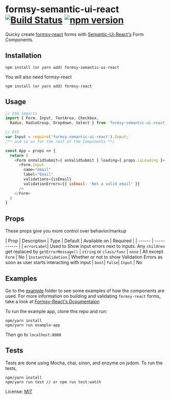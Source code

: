 # formsy-semantic-ui-react [![Build Status](https://travis-ci.org/zabute/formsy-semantic-ui-react.svg?branch=master)](https://travis-ci.org/zabute/formsy-semantic-ui-react) [![npm version](https://badge.fury.io/js/formsy-semantic-ui-react.svg)](https://badge.fury.io/js/formsy-semantic-ui-react)


Quicky create  [formsy-react](https://github.com/christianalfoni/formsy-react) forms with [Semantic-Ui-React's](https://github.com/Semantic-Org/Semantic-UI-React) Form Components.

## Installation

```
npm install (or yarn add) formsy-semantic-ui-react
```

You will also need formsy-react

```
npm install (or yarn add) formsy-react
```

## Usage
```js
// ES6 imports
import { Form, Input, TextArea, Checkbox,
  Radio, RadioGroup, Dropdown, Select } from 'formsy-semantic-ui-react';

// ES5
var Input = require('formsy-semantic-ui-react').Input;
/** and so on for the rest of the Components **/

const App = props => {
  return (
    <Form onValidSubmit={ onValidSubmit } loading={ props.isLoading }>
      <Form.Input
        name="email"
        label="Email"
        validations={isEmail}
        validationErrors={{ isEmail: 'Not a valid email' }}
      />
    </Form>
  )
}
```

## Props
These props give you more control over behavior/markup

| Prop | Description | Type | Default | Available on | Required |
| ------ | ----------- |
| ```errorLabel```| Used to Show input errors next to inputs. Any ```children``` get replaced by ```getErrorMessage()```  | ```string``` or ```class/func``` | ``none`` | All except ```Form``` | No
| ```InstantValidation```   | Whether or not to show Validation Errors as soon as user starts interacting with input | ```bool```| ```false```| ```Input``` | No

## Examples
Go to the [example](/example) folder to see some examples of how the components are used.
For more information on building and validating ```formsy-react``` forms, take a look at [Formsy-React's Dcoumentaion](https://github.com/christianalfoni/formsy-react/blob/master/API.md)

To run the example app, clone this repo and run:
```
npm/yarn install
npm/yarn run example-app
```
Then go to ```localhost:8080```

## Tests
Tests are done using Mocha, chai, sinon, and enzyme on jsdom.
To run the tests,
```
npm/yarn install
npm/yarn run test // or npm run test:watch
```

License: [MIT](/LICENSE)
